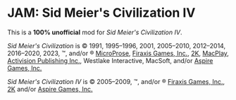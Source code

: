 # JAM: Sid Meier's Civilization IV

This is a __100% unofficial__ mod for *Sid Meier's Civilization IV*.

*Sid Meier's Civilization* is © 1991, 1995–1996, 2001, 2005–2010, 2012–2014, 2016–2020, 2023, ™, and/or ® [MicroProse](https://www.microprose.com/), [Firaxis Games, Inc.](https://firaxis.com/), [2K](https://www.2kgames.com/), [MacPlay](https://www.macplay.com/), [Activision Publishing Inc.](https://www.activision.com/), Westlake Interactive, MacSoft, and/or [Aspire Games, Inc.](https://www.aspyr.com/)

*Sid Meier's Civilization IV* is © 2005–2009, ™, and/or ® [Firaxis Games, Inc.](https://firaxis.com/), [2K](https://www.2kgames.com/) and/or [Aspire Games, Inc.](https://www.aspyr.com/)
